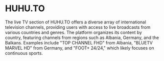 # HUHU.TO
The live TV section of HUHU.TO offers a diverse array of international television channels, providing users with access to live broadcasts from various countries and genres. The platform organizes its content by country, featuring channels from regions such as Albania, Germany, and the Balkans. Examples include "TOP CHANNEL FHD" from Albania, "BLUETV MARVEL HD" from Germany, and "FOOT+ 24/24," which likely focuses on continuous sports.
